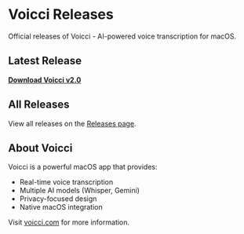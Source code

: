 # Voicci Releases

Official releases of Voicci - AI-powered voice transcription for macOS.

## Latest Release

**[Download Voicci v2.0](https://github.com/OlmiVanguard/voicci-releases/releases/download/v2.0/Voicci-2.0.dmg)**

## All Releases

View all releases on the [Releases page](https://github.com/OlmiVanguard/voicci-releases/releases).

## About Voicci

Voicci is a powerful macOS app that provides:
- Real-time voice transcription
- Multiple AI models (Whisper, Gemini)
- Privacy-focused design
- Native macOS integration

Visit [voicci.com](https://voicci.com) for more information.
